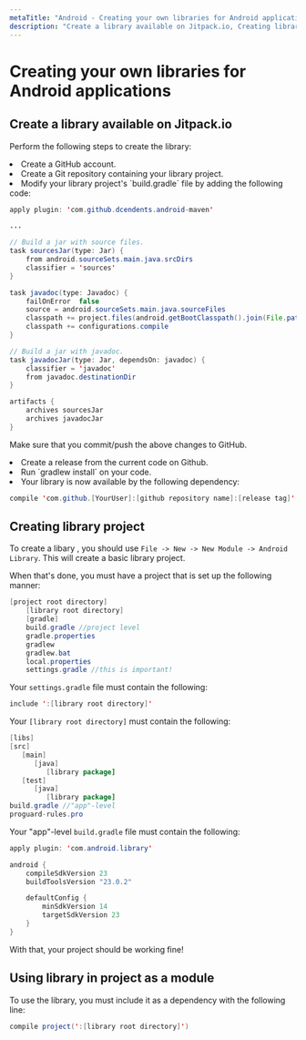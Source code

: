 ```yaml
---
metaTitle: "Android - Creating your own libraries for Android applications"
description: "Create a library available on Jitpack.io, Creating library project, Using library in project as a module"
---
```


# Creating your own libraries for Android applications



## Create a library available on Jitpack.io


Perform the following steps to create the library:

<li>
Create a GitHub account.
</li>
<li>
Create a Git repository containing your library project.
</li>
<li>
Modify your library project's `build.gradle` file by adding the following code:

```java
apply plugin: 'com.github.dcendents.android-maven'

...

// Build a jar with source files.
task sourcesJar(type: Jar) {
    from android.sourceSets.main.java.srcDirs
    classifier = 'sources'
}

task javadoc(type: Javadoc) {
    failOnError  false
    source = android.sourceSets.main.java.sourceFiles
    classpath += project.files(android.getBootClasspath().join(File.pathSeparator))
    classpath += configurations.compile
}

// Build a jar with javadoc.
task javadocJar(type: Jar, dependsOn: javadoc) {
    classifier = 'javadoc'
    from javadoc.destinationDir
}

artifacts {
    archives sourcesJar
    archives javadocJar
}

```


Make sure that you commit/push the above changes to GitHub.
</li>
<li>
Create a release from the current code on Github.
</li>
<li>
Run `gradlew install` on your code.
</li>
<li>
Your library is now available by the following dependency:

```java
compile 'com.github.[YourUser]:[github repository name]:[release tag]'

```


</li>



## Creating library project


To create a libary , you should use `File -> New -> New Module -> Android Library`. This will create a basic library project.

When that's done, you must have a project that is set up the following manner:

```java
[project root directory]
    [library root directory]
    [gradle]
    build.gradle //project level
    gradle.properties
    gradlew
    gradlew.bat
    local.properties
    settings.gradle //this is important!

```

Your `settings.gradle` file must contain the following:

```java
include ':[library root directory]'

```

Your `[library root directory]` must contain the following:

```java
[libs]
[src]
   [main]
      [java]
         [library package]
   [test]
      [java]
         [library package]
build.gradle //"app"-level
proguard-rules.pro

```

Your "app"-level `build.gradle` file must contain the following:

```java
apply plugin: 'com.android.library'

android {
    compileSdkVersion 23
    buildToolsVersion "23.0.2"

    defaultConfig {
        minSdkVersion 14
        targetSdkVersion 23
    }
}

```

With that, your project should be working fine!



## Using library in project as a module


To use the library, you must include it as a dependency with the following line:

```java
compile project(':[library root directory]')

```

